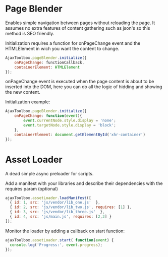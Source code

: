 # Page Blender
Enables simple navigation between pages without reloading the page. It assumes no extra features of content gathering such as json's so this method is SEO friendly.

Initialization requires a function for onPageChange event and the HTMLElement in wich you want the content to change.

```javascript
AjaxToolbox.pageBlender.initialize({
	onPageChange: functionCallback,
	containerElement: HTMLElement
});
```

onPageChange event is executed when the page content is about to be inserted into the DOM, here you can do all the logic of hidding and showing the new content.

Initialization example:

```javascript
AjaxToolbox.pageBlender.initialize({
	onPageChange: function(event){
		event.currentNode.style.display = 'none';
		event.targetNode.style.display = 'block';
	},
	containerElement: document.getElementById('xhr-container')
});
```

# Asset Loader
A dead simple async preloader for scripts.

Add a manifest with your libraries and describe their dependencies with the requires param (optional)
```javascript
ajaxToolbox.assetLoader.loadManifest([
  { id: 1, src: 'js/vendor/lib_one.js'  },
  { id: 2, src: 'js/vendor/lib_two.js', requires: [1] },
  { id: 3, src: 'js/vendor/lib_three.js'  },
  { id: 4, src: 'js/main.js', requires: [2,3] }
]);
```

Monitor the loader by adding a callback on start function:
```javascript
ajaxToolbox.assetLoader.start( function(event) {
  console.log('Progress:', event.progress);
});
```
